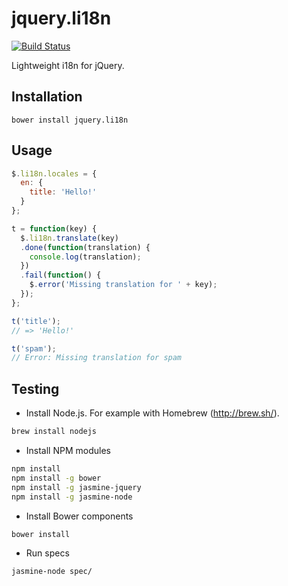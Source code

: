 jquery.li18n
============

[![Build Status](https://travis-ci.org/kostia/jquery.li18n.png)](https://travis-ci.org/kostia/jquery.li18n)

Lightweight i18n for jQuery.

## Installation

```
bower install jquery.li18n
```

## Usage

```javascript
$.li18n.locales = {
  en: {
    title: 'Hello!'
  }
};

t = function(key) {
  $.li18n.translate(key)
  .done(function(translation) {
    console.log(translation);
  })
  .fail(function() {
    $.error('Missing translation for ' + key);
  });
};

t('title');
// => 'Hello!'

t('spam');
// Error: Missing translation for spam
```

## Testing
* Install Node.js. For example with Homebrew (http://brew.sh/).

```bash
brew install nodejs
```

* Install NPM modules

```bash
npm install
npm install -g bower
npm install -g jasmine-jquery
npm install -g jasmine-node
```

* Install Bower components

```bash
bower install
```

* Run specs

```bash
jasmine-node spec/
```
